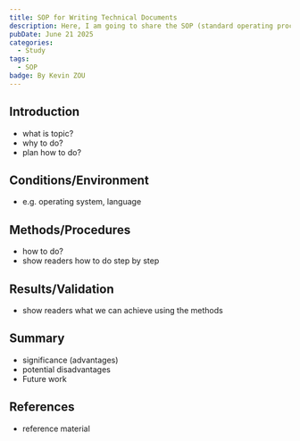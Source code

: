 ```yaml
---
title: SOP for Writing Technical Documents
description: Here, I am going to share the SOP (standard operating procedure) for Technical Documents.
pubDate: June 21 2025
categories:
  - Study
tags:
  - SOP
badge: By Kevin ZOU
---
```


## Introduction

- what is topic?
- why to do?
- plan how to do?

## Conditions/Environment

- e.g. operating system, language

## Methods/Procedures

- how to do?
- show readers how to do step by step

## Results/Validation

- show readers what we can achieve using the methods

## Summary

- significance (advantages)
- potential disadvantages
- Future work

## References

- reference material
